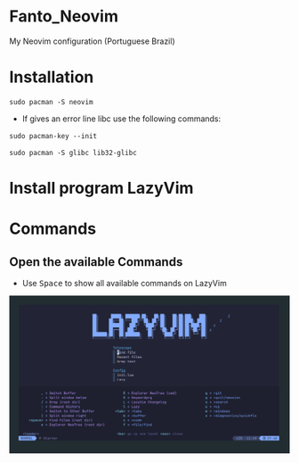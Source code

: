# Fanto_Neovim
My Neovim configuration (Portuguese Brazil)

# Installation

```shell 
sudo pacman -S neovim
```
- If gives an error line libc use the following commands:

``` shell
sudo pacman-key --init
```

``` shell
sudo pacman -S glibc lib32-glibc
```

# Install program LazyVim



# Commands

## Open the available Commands

- Use <kbd>Space</kbd> to show all available commands on LazyVim

<img src="images/commands-available.png">




